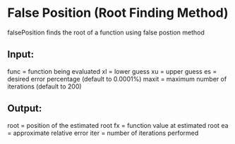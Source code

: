 # False Position (Root Finding Method)
falsePosition finds the root of a function using false postion method
## Input:
func = function being evaluated
xl = lower guess
xu = upper guess
es = desired error percentage (default to 0.0001%)
maxit = maximum number of iterations (default to 200)
## Output:
root = position of the estimated root
fx = function value at estimated root
ea = approximate relative error
iter = number of iterations performed
